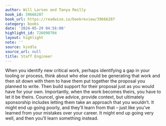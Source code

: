 ```yaml
---
author: Will Larson and Tanya Reilly
book_id: 39666207
book_url: https://readwise.io/bookreview/39666207
category: books
date: '2024-05-29 04:56:00'
highlight_id: 726090704
layout: highlight
note: ''
source: kindle
source_url: null
title: Staff Engineer
---
```


When you identify new critical work, perhaps identifying a gap in your tooling or process, think about who else could be generating that work and then sit down with them to have them put together the proposal you planned to write. Then build support for their proposal just as you would have for your own. Importantly, when the work becomes theirs, you have to let it be theirs. Councel, give advice, provide context, but ultimately sponsorship includes letting them take an approach that you wouldn’t. It might end up going poorly, and they’ll learn from that – just like you’ve learned from your mistakes over your career. It might end up going very well, and then you’ll learn something instead.